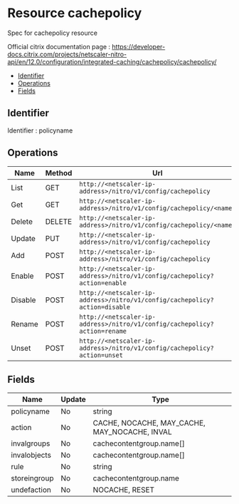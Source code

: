 # Resource cachepolicy

Spec for cachepolicy resource

Official citrix documentation page : https://developer-docs.citrix.com/projects/netscaler-nitro-api/en/12.0/configuration/integrated-caching/cachepolicy/cachepolicy/

- [Identifier](#identifier)
- [Operations](#operations)
- [Fields](#fields)

## Identifier

Identifier : policyname

## Operations

| Name | Method | Url |
|----|----|----|
| List | GET | `http://<netscaler-ip-address>/nitro/v1/config/cachepolicy` |
| Get | GET | `http://<netscaler-ip-address>/nitro/v1/config/cachepolicy/<name>` |
| Delete | DELETE | `http://<netscaler-ip-address>/nitro/v1/config/cachepolicy/<name>` |
| Update | PUT | `http://<netscaler-ip-address>/nitro/v1/config/cachepolicy` |
| Add | POST | `http://<netscaler-ip-address>/nitro/v1/config/cachepolicy` |
| Enable | POST | `http://<netscaler-ip-address>/nitro/v1/config/cachepolicy?action=enable` |
| Disable | POST | `http://<netscaler-ip-address>/nitro/v1/config/cachepolicy?action=disable` |
| Rename | POST | `http://<netscaler-ip-address>/nitro/v1/config/cachepolicy?action=rename` |
| Unset | POST | `http://<netscaler-ip-address>/nitro/v1/config/cachepolicy?action=unset` |

## Fields

| Name | Update | Type |
|----|----|----|
| policyname | No | string |
| action | No | CACHE, NOCACHE, MAY_CACHE, MAY_NOCACHE, INVAL |
| invalgroups | No | cachecontentgroup.name[] |
| invalobjects | No | cachecontentgroup.name[] |
| rule | No | string |
| storeingroup | No | cachecontentgroup.name |
| undefaction | No | NOCACHE, RESET |

